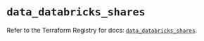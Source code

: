 # `data_databricks_shares`

Refer to the Terraform Registry for docs: [`data_databricks_shares`](https://registry.terraform.io/providers/databricks/databricks/1.83.0/docs/data-sources/shares).
